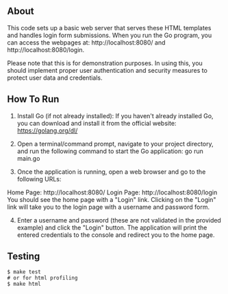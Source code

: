 ## About

This code sets up a basic web server that serves these HTML templates and handles login form submissions. 
When you run the Go program, you can access the webpages at:
http://localhost:8080/ and http://localhost:8080/login.

Please note that this is for demonstration purposes. 
In using this, you should implement proper user authentication and security measures to protect user data and credentials.

## How To Run

1. Install Go (if not already installed):
If you haven't already installed Go, you can download and install it from the official website: https://golang.org/dl/

2. Open a terminal/command prompt, navigate to your project directory, and run the following command to start the Go application:
go run main.go

3. Once the application is running, open a web browser and go to the following URLs:

Home Page: http://localhost:8080/
Login Page: http://localhost:8080/login
You should see the home page with a "Login" link. Clicking on the "Login" link will take you to the login page with a username and password form.

4. Enter a username and password (these are not validated in the provided example) and click the "Login" button. The application will print the entered credentials to the console and redirect you to the home page.

## Testing
```
$ make test
# or for html profiling
$ make html
```
